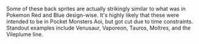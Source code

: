 Some of these back sprites are actually strikingly similar to what was in Pokemon Red and Blue design-wise. It's highly likely that these were intended to be in Pocket Monsters Aoi, but got cut due to time constraints. Standout examples include Venusaur, Vaporeon, Tauros, Moltres, and the Vileplume line.
